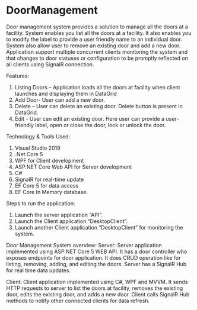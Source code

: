 # DoorManagement
Door management system provides a solution to manage all the doors at a facility. System enables you list all the doors at a facility.
It also enables you to modify the label to provide a user friendly name to an individual door. System also allow user to remove an existing door and add a new door.
Application support multiple concurrent clients monitoring the system and that changes to door statuses or configuration to be promptly reflected on all clients using SignalR connection.

Features:
1.	Listing Doors – Application loads all the doors at facility when client launches and displaying them in DataGrid
2.	Add Door- User can add a new door.
3.	 Delete – User can delete an existing door. Delete button is present in DataGrid.
4.	 Edit - User can edit an existing door. Here user can provide a user-friendly label, open or close the door, lock or unlock the door.

Technology & Tools Used:
1.	Visual Studio 2019
2.	.Net Core 5
3.	WPF for Client development
4.	ASP.NET Core Web API for Server development
5.	C#
6.	SignalR for real-time update
7.	EF Core 5 for data access
8.	EF Core In Memory database.

Steps to run the application:
1.	Launch the server application “API”.
2.	Launch the Client application “DesktopClient”.
3.	Launch another Client application “DesktopClient” for monitoring the system.

Door Management System overview:
Server: 
Server application implemented using ASP.NET Core 5 WEB API. It has a door controller who exposes endpoints for door application. 
It does CRUD operation like for listing, removing, adding, and editing the doors.
Server has a SignalR Hub for real time data updates. 

Client:
Client application implemented using C#, WPF and MVVM. It sends HTTP requests to server to list the doors at facility, removes the existing door, edits the existing door, and adds a new door.
Client calls SignalR Hub methods to notify other connected clients for data refresh.
 



